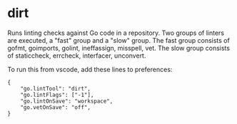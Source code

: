 # dirt
Runs linting checks against Go code in a repository. Two groups of linters are
executed, a "fast" group and a "slow" group. The fast group consists of gofmt,
goimports, golint, ineffassign, misspell, vet. The slow group consists of
staticcheck, errcheck, interfacer, unconvert.

To run this from vscode, add these lines to preferences:

    {
        "go.lintTool": "dirt",
        "go.lintFlags": ["-1"],
        "go.lintOnSave": "workspace",
        "go.vetOnSave": "off",
    }
